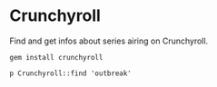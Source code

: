 Crunchyroll
======

Find and get infos about series airing on Crunchyroll.


`gem install crunchyroll`

`p Crunchyroll::find 'outbreak'`